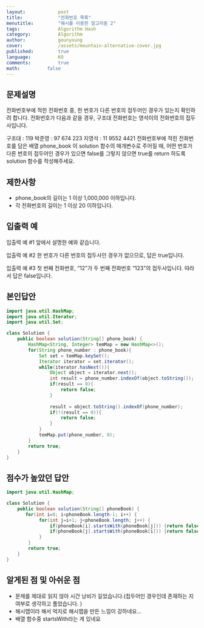 ```yaml
---
layout:            post
title:             "전화번호 목록"
menutitle:         "해시를 이용한 알고리즘 2"
tags:              Algorithm Hash
category:          Algorithm
author:            geunyoung
cover:             /assets/mountain-alternative-cover.jpg
published:         true
language:          KO
comments:          true
math:		   false
---
```




## 문제설명

전화번호부에 적힌 전화번호 중, 한 번호가 다른 번호의 접두어인 경우가 있는지 확인하려 합니다.
전화번호가 다음과 같을 경우, 구조대 전화번호는 영석이의 전화번호의 접두사입니다.

구조대 : 119
박준영 : 97 674 223
지영석 : 11 9552 4421
전화번호부에 적힌 전화번호를 담은 배열 phone_book 이 solution 함수의 매개변수로 주어질 때, 어떤 번호가 다른 번호의 접두어인 경우가 있으면 false를 그렇지 않으면 true를 return 하도록 solution 함수를 작성해주세요.


## 제한사항
 - phone_book의 길이는 1 이상 1,000,000 이하입니다.
 - 각 전화번호의 길이는 1 이상 20 이하입니다.


## 입출력 예
입출력 예 #1 앞에서 설명한 예와 같습니다.

입출력 예 #2 한 번호가 다른 번호의 접두사인 경우가 없으므로, 답은 true입니다.

입출력 예 #3 첫 번째 전화번호, “12”가 두 번째 전화번호 “123”의 접두사입니다. 따라서 답은 false입니다.



## 본인답안

```java
import java.util.HashMap;
import java.util.Iterator;
import java.util.Set;

class Solution {
    public boolean solution(String[] phone_book) {
        HashMap<String, Integer> temMap = new HashMap<>();
        for(String phone_number : phone_book){
        	Set set = temMap.keySet();
        	Iterator iterator = set.iterator();
        	while(iterator.hasNext()){
        		Object object = iterator.next();
        		int result = phone_number.indexOf(object.toString());
        		if(result == 0){
        			return false;
        		}
        		
        		result = object.toString().indexOf(phone_number);
        		if(!(result == 0)){
        			return false;
        		}
        	}
        	temMap.put(phone_number, 0);
        }
        return true;
    }
}
```


## 점수가 높았던 답안

```java
import java.util.HashMap;

class Solution {
    public boolean solution(String[] phoneBook) {
       for(int i=0; i<phoneBook.length-1; i++) {
            for(int j=i+1; j<phoneBook.length; j++) {
                if(phoneBook[i].startsWith(phoneBook[j])) {return false;}
                if(phoneBook[j].startsWith(phoneBook[i])) {return false;}
            }
        }
        return true;
    }
}
```

## 알게된 점 및 아쉬운 점

 - 문제를 제대로 읽지 않아 시간 낭비가 길었습니다.(접두어인 경우인데 존재하는 지 여부로 생각하고 풀었습니다. )
 - 해시맵이라 해서 억지로 해시맵을 만든 느낌이 강하네요...
 - 배열 함수중 startsWith라는 게 있네요
